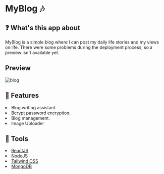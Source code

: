 # MyBlog 🎶

## ❓ What's this app about
MyBlog is a simple blog where I can post my daily life stories and my views on life. There were some problems during the deployment process, so a preview isn't available yet.

## Preview
![blog](https://user-images.githubusercontent.com/95845053/182356372-922d3baa-4486-4006-806d-0b42a54ebc5b.png)
## 🔑 Features
<li>Blog writing assistant.</li>
<li>Bcrypt password encryption.</li>
<li>Blog management.</li>
<li>Image Uploader</li>

## 🔧 Tools
<li><a href="https://reactjs.org/">ReactJS</a></li>
<li><a href="https://nodejs.dev/">NodeJS</a></li>
<li><a href="https://tailwindcss.com/">Tailwind CSS</a></li>
<li><a href="https://www.mongodb.com/">MongoDB</a></li>

